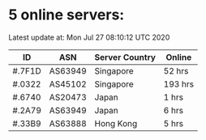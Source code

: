 # 5 online servers:

Latest update at: Mon Jul 27 08:10:12 UTC 2020

| ID | ASN | Server Country | Online |
| -- | --- | -------------- | ------ |
| #.7F1D | AS63949 | Singapore | 52 hrs |
| #.0322 | AS45102 | Singapore | 193 hrs |
| #.6740 | AS20473 | Japan | 1 hrs |
| #.2A79 | AS63949 | Japan | 6 hrs |
| #.33B9 | AS63888 | Hong Kong | 5 hrs |

